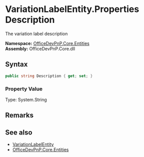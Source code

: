 # VariationLabelEntity.Properties Description
 The variation label description   

**Namespace:** [OfficeDevPnP.Core.Entities](OfficeDevPnP.Core.Entities.md)  
**Assembly:** OfficeDevPnP.Core.dll  
## Syntax
```C#
public string Description { get; set; }
```

### Property Value
Type: System.String  

## Remarks
  
## See also
- [VariationLabelEntity](OfficeDevPnP.Core.Entities.VariationLabelEntity.md) 
- [OfficeDevPnP.Core.Entities](OfficeDevPnP.Core.Entities.md) 
